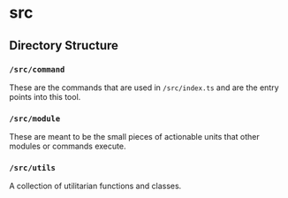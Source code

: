 # src

## Directory Structure

### `/src/command`

These are the commands that are used in `/src/index.ts` and are the entry points into this tool.

### `/src/module`

These are meant to be the small pieces of actionable units that other modules or commands execute.

### `/src/utils`

A collection of utilitarian functions and classes.

